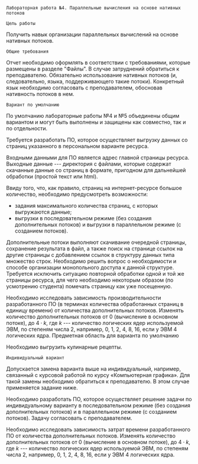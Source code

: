 

    Лабораторная работа №4. Параллельные вычисления на основе нативных потоков

    Цель работы

Получить навык организации параллельных вычислений на основе нативных потоков.

    Общие требования

Отчет необходимо оформлять в соответствии с требованиями, которые размещены в разделе "Файлы". В случае затруднений обратиться к преподавателю. Обязательно использование нативных потоков (и, следовательно, языка, поддерживающего такие потоки). Конкретный язык необходимо согласовать с преподавателем, обосновав нативность потоков в нем.

    Вариант по умолчанию

По умолчанию лабораторные работы №4 и №5 объединены общим вариантом и могут быть выполнены и защищены как совместно, так и по отдельности.

Требуется разработать ПО, которое осуществляет выгрузку данных со страниц указанного в персональном варианте ресурса.

Входными данными для ПО является адрес главной страницы ресурса. Выходные данные --- директория с файлами, которые содержат скачанные данные со страниц в формате, пригодном для дальнейшей обработки (простой текст или html).

Ввиду того, что, как правило, страниц на интернет-ресурсе большое количество, необходимо предусмотреть возможности:

- задания максимального количества страниц, с которых выгружаются данные;
- выгрузки в последовательном режиме (без создания дополнительных потоков) и выгрузки в параллельном режиме (с созданием потоков).

Дополнительные потоки выполняют скачивание очередной страницы, сохранение результата в файл, а также поиск на странице ссылок на другие страницы с добавлением ссылок в структуру данных типа множество строк. Необходимо решить вопрос о необходимости и способе организации монопольного доступа к данной структуре. Требуется исключить ситуацию повторной обработки одной и той же страницы ресурса, для чего необходимо некоторым образом (по усмотрению студента) помечать страницу как уже посещенную.


Необходимо исследовать зависимость производительности разработанного ПО (в терминах количества обработанных страниц в единицу времени) от количества дополнительных потоков. Изменять количество дополнительных потоков от 0 (вычисление в основном потоке), до $4\cdot k$, где $k$ --- количество логических ядер используемой ЭВМ, по степеням числа 2, например, 0, 1, 2, 4, 8, 16, если у ЭВМ 4 логических ядра.
    Предметная область для варианта по умолчанию

Необходимо выгрузить кулинарные рецепты.

    Индивидуальный вариант

Допускается замена варианта выше на индивидуальный, например, связанный с курсовой работой по курсу «Компьютерная графика». Для такой замены необходимо обратиться к преподавателю. В этом случае применяется задание ниже.

Необходимо разработать ПО, которое осуществляет решение задачи по индивидуальному варианту в последовательном режиме (без создания дополнительных потоков) и в параллельном режиме (с созданием потоков). Задачу согласовать с преподавателем.

Необходимо исследовать зависимость затрат времени разработанного ПО от количества дополнительных потоков. Изменять количество дополнительных потоков от 0 (вычисление в основном потоке), до $4\cdot k$, где $k$ --- количество логических ядер используемой ЭВМ, по степеням числа 2, например, 0, 1, 2, 4, 8, 16, если у ЭВМ 4 логических ядра.
